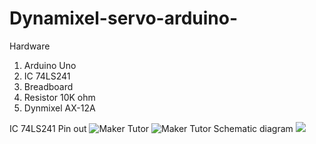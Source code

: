 # Dynamixel-servo-arduino-

Hardware
1. Arduino Uno
2. IC 74LS241
3. Breadboard
4. Resistor 10K ohm
5. Dynmixel AX-12A

IC 74LS241 Pin out
![Maker Tutor](https://2.bp.blogspot.com/-nuNAjKlgayQ/Wm7tyYVYPdI/AAAAAAABANE/v7TxKCNlVEY0X7RibNVjAiODyK7_aQHuQCLcBGAs/w400-h354/74LS241-634933661703906250.jpg)
![Maker Tutor](https://3.bp.blogspot.com/-uiekcEzafyU/Wm7trpZiIGI/AAAAAAABANA/oGn-dDzoHPQGIk6Y0imhS-F4UGoh3Bm8gCLcBGAs/s640/g4084.png)
Schematic diagram
![](https://3.bp.blogspot.com/-5z_xCRi2_IA/Wm6RQb6rbdI/AAAAAAABAIc/BBZIP_DgDAcuWtfGwlymuSlqUDPHnQ4uQCLcBGAs/s640/ax120half_bb.jpg)
